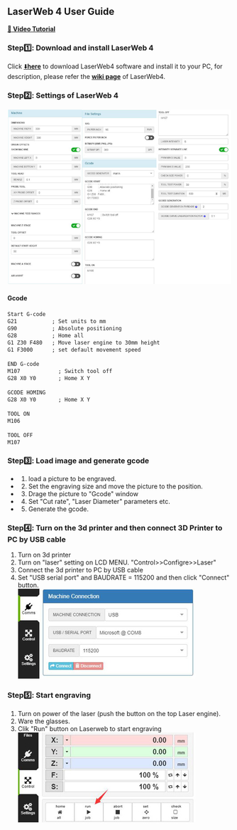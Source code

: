 ## LaserWeb 4 User Guide
**[:movie_camera: Video Tutorial](https://youtu.be/LmfofeiB5UU)**
### Step:one:: Download and install LaserWeb 4
Click [:arrow_down:**here**](https://github.com/ZONESTAR3D/LaserWeb4-Binaries) to download LaserWeb4 software and install it to your PC, for description, please refer the [**wiki page**](https://github.com/LaserWeb/LaserWeb4/wiki) of LaserWeb4. 
### Step:two:: Settings of LaserWeb 4 
![](./settings.jpg)
#### Gcode
>
    Start G-code 
    G21           ; Set units to mm
    G90           ; Absolute positioning
    G28           ; Home all
    G1 Z30 F480   ; Move laser engine to 30mm height
    G1 F3000      ; set default movement speed

    END G-code 
    M107            ; Switch tool off
    G28 X0 Y0       ; Home X Y

    GCODE HOMING
    G28 X0 Y0       ; Home X Y

    TOOL ON
    M106

    TOOL OFF
    M107

### Step:three:: Load image and generate gcode
- 1. load a picture to be engraved.
- 2. Set the engraving size and move the picture to the position.
- 3. Drage the picture to "Gcode" window
- 4. Set "Cut rate", "Laser Diameter" parameters etc.
- 5. Generate the gcode.
### Step:four:: Turn on the 3d printer and then connect 3D Printer to PC by USB cable
1. Turn on 3d printer
2. Turn on "laser" setting on LCD MENU. "Control>>Configre>>Laser"
3. Connect the 3d printer to PC by USB cable
4. Set "USB serial port" and BAUDRATE = 115200 and then click "Connect" button.      
![](./comm.jpg)  
### Step:five:: Start engraving
1. Turn on power of the laser (push the button on the top Laser engine).
2. Ware the glasses.
3. Clik "Run" button on Laserweb to start engraving     
![](./run.jpg)